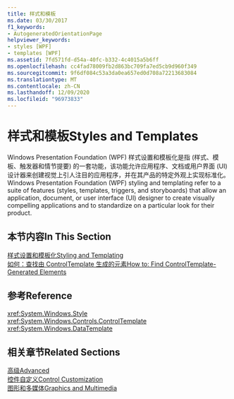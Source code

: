 ```yaml
---
title: 样式和模板
ms.date: 03/30/2017
f1_keywords:
- AutogeneratedOrientationPage
helpviewer_keywords:
- styles [WPF]
- templates [WPF]
ms.assetid: 7fd571fd-d54a-40fc-b332-4c4015a5b6ff
ms.openlocfilehash: cc4fad78009fb2d863bc709fa7ed5cb9d960f349
ms.sourcegitcommit: 9f6df084c53a3da0ea657ed0d708a72213683084
ms.translationtype: MT
ms.contentlocale: zh-CN
ms.lasthandoff: 12/09/2020
ms.locfileid: "96973833"
---
```

# <a name="styles-and-templates"></a><span data-ttu-id="8e8fe-102">样式和模板</span><span class="sxs-lookup"><span data-stu-id="8e8fe-102">Styles and Templates</span></span>
<span data-ttu-id="8e8fe-103">Windows Presentation Foundation (WPF) 样式设置和模板化是指 (样式、模板、触发器和情节提要) 的一套功能，该功能允许应用程序、文档或用户界面 (UI) 设计器来创建视觉上引人注目的应用程序，并在其产品的特定外观上实现标准化。</span><span class="sxs-lookup"><span data-stu-id="8e8fe-103">Windows Presentation Foundation (WPF) styling and templating refer to a suite of features (styles, templates, triggers, and storyboards) that allow an application, document, or user interface (UI) designer to create visually compelling applications and to standardize on a particular look for their product.</span></span>  
  
## <a name="in-this-section"></a><span data-ttu-id="8e8fe-104">本节内容</span><span class="sxs-lookup"><span data-stu-id="8e8fe-104">In This Section</span></span>  
 [<span data-ttu-id="8e8fe-105">样式设置和模板化</span><span class="sxs-lookup"><span data-stu-id="8e8fe-105">Styling and Templating</span></span>](/dotnet/desktop-wpf/fundamentals/styles-templates-overview)  
  [<span data-ttu-id="8e8fe-106">如何：查找由 ControlTemplate 生成的元素</span><span class="sxs-lookup"><span data-stu-id="8e8fe-106">How to: Find ControlTemplate-Generated Elements</span></span>](how-to-find-controltemplate-generated-elements.md)  
  
## <a name="reference"></a><span data-ttu-id="8e8fe-107">参考</span><span class="sxs-lookup"><span data-stu-id="8e8fe-107">Reference</span></span>  
 <xref:System.Windows.Style>  
  <xref:System.Windows.Controls.ControlTemplate>  
  <xref:System.Windows.DataTemplate>  
  
## <a name="related-sections"></a><span data-ttu-id="8e8fe-108">相关章节</span><span class="sxs-lookup"><span data-stu-id="8e8fe-108">Related Sections</span></span>  
 [<span data-ttu-id="8e8fe-109">高级</span><span class="sxs-lookup"><span data-stu-id="8e8fe-109">Advanced</span></span>](../advanced/index.md)  
  [<span data-ttu-id="8e8fe-110">控件自定义</span><span class="sxs-lookup"><span data-stu-id="8e8fe-110">Control Customization</span></span>](control-customization.md)  
  [<span data-ttu-id="8e8fe-111">图形和多媒体</span><span class="sxs-lookup"><span data-stu-id="8e8fe-111">Graphics and Multimedia</span></span>](../graphics-multimedia/index.md)
